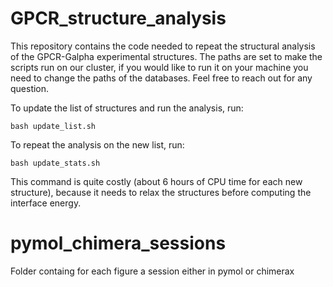 # GPCR_structure_analysis

This repository contains the code needed to repeat the structural analysis of the GPCR-Galpha experimental structures. The paths are set to make the scripts run on our cluster, if you would like to run it on your machine you need to change the paths of the databases. Feel free to reach out for any question.

To update the list of structures and run the analysis, run:
```
bash update_list.sh
```

To repeat the analysis on the new list, run:
```
bash update_stats.sh
```

This command is quite costly (about 6 hours of CPU time for each new structure), because it needs to relax the structures before computing the interface energy.

# pymol_chimera_sessions
Folder containg for each figure a session either in pymol or chimerax
